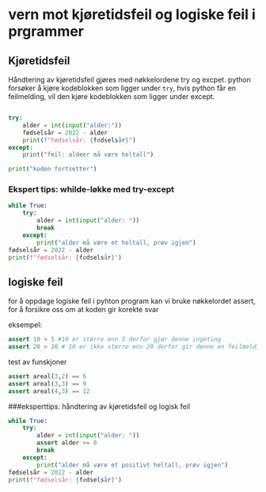 # vern mot kjøretidsfeil og logiske feil i prgrammer

## Kjøretidsfeil

Håndtering av kjøretidsfeil gjøres med nøkkelordene try og excpet.
python forsøker å kjøre kodeblokken som ligger under `try`, hvis python får en feilmelding, vil den kjøre kodeblokken som ligger under except. 

```python

try:    
    alder = int(input("alder:"))
    fødselsår = 2022 - alder
    print(f"Fødselsår: {fødselsår}")
except:
    print("feil: aldeer må være heltall")

print("koden fortsetter")

```

### Ekspert tips: whilde-løkke med try-except

```python
while True:
    try: 
        alder = int(input("alder: "))
        break
    except:
        print("alder må være et heltall, prøv igjen")
fødselsår = 2022 - alder
print(f"fødselsår: {fødselsår}")

```

## logiske feil

for å oppdage logiske feil i pyhton program kan vi bruke nøkkelordet assert, for å forsikre oss om at koden gir korekte svar

eksempel:

```python
assert 10 > 5 #10 er større enn 5 derfor gjør denne ingeting
assert 20 > 20 # 10 er ikke større enn 20 derfor gir denne en feilmelding

```

test av funskjoner
```python
assert areal(3,2) == 6
assert areal(3,3) == 9
assert areal(4,3) == 12

```
###eksperttips: håndtering av kjøretidsfeil og logisk feil

```python
while True:
    try: 
        alder = int(input("alder: "))
        assert alder >= 0
        break
    except:
        print("alder må være et positivt heltall, prøv igjen")
fødselsår = 2022 - alder
print(f"fødselsår: {fødselsår}")
```

